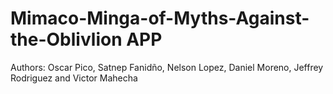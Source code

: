 # Mimaco-Minga-of-Myths-Against-the-Oblivlion APP
Authors: Oscar Pico, Satnep Fanidño, Nelson Lopez, Daniel Moreno, Jeffrey Rodriguez and Victor Mahecha
